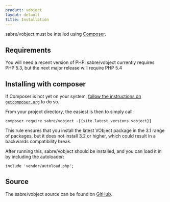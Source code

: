 ```yaml
---
product: vobject
layout: default
title: Installation
---
```


sabre/vobject must be intalled using [Composer][1].

Requirements
------------

You will need a recent version of PHP. sabre/vobject currently requires
PHP 5.3, but the next major release will require PHP 5.4

Installing with composer
------------------------

If Composer is not yet on your system, [follow the instructions on
`getcomposer.org`][2] to do so.

From your project directory, the easiest is then to simply call:

    composer require sabre/vobject ~{{site.latest_versions.vobject}}

This rule ensures that you install the latest VObject package in the 3.1 range
of packages, but it does not install 3.2 or higher, which could result in a
backwards compatibility break.

After running this, sabre/vobject should be installed, and you can load it in
by including the autoloader:

    include 'vendor/autoload.php';

Source
------

The sabre/vobject source can be found on [GitHub][3].

[1]: http://getcomposer.org/
[2]: https://getcomposer.org/doc/00-intro.md#installation-nix
[3]: https://github.com/fruux/sabre-vobject
